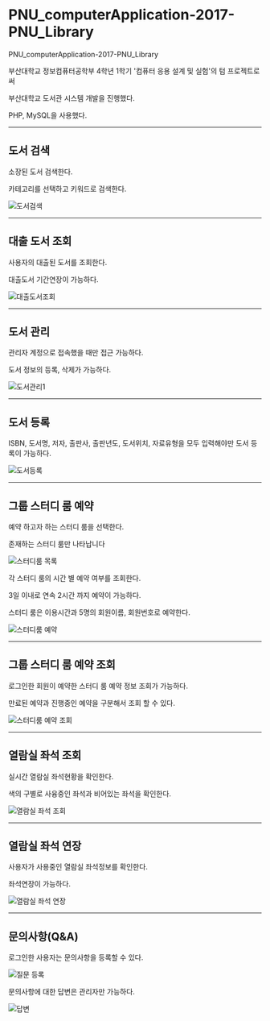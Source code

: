 # PNU_computerApplication-2017-PNU_Library
PNU_computerApplication-2017-PNU_Library

부산대학교 정보컴퓨터공학부 4학년 1학기 '컴퓨터 응용 설계 및 실험'의 텀 프로젝트로써 

부산대학교 도서관 시스템 개발을 진행했다.

PHP, MySQL을 사용했다.

---
## 도서 검색
소장된 도서 검색한다.

카테고리를 선택하고 키워드로 검색한다.

![도서검색](./test_image/searchBook.png)

---
## 대출 도서 조회
사용자의 대출된 도서를 조회한다.

대출도서 기간연장이 가능하다.

![대출도서조회](./test_image/search_rent_book.png)

---
## 도서 관리
관리자 계정으로 접속했을 때만 접근 가능하다.

도서 정보의 등록, 삭제가 가능하다.

![도서관리1](./test_image/book_admin.png)

---
## 도서 등록
ISBN, 도서명, 저자, 출판사, 출판년도, 도서위치, 자료유형을 모두 입력해야만 도서 등록이 가능하다.

![도서등록](./test_image/book_admin2.png)

---
## 그룹 스터디 룸 예약
예약 하고자 하는 스터디 룸을 선택한다.

존재하는 스터디 룸만 나타납니다

![스터디룸 목록](./test_image/reserve_study_room_1.png)

각 스터디 룸의 시간 별 예약 여부를 조회한다.

3일 이내로 연속 2시간 까지 예약이 가능하다.

스터디 룸은 이용시간과 5명의 회원이름, 회원번호로 예약한다.

![스터디룸 예약](./test_image/reserve_study_room_2.png)

---
## 그룹 스터디 룸 예약 조회
로그인한 회원이 예약한 스터디 룸 예약 정보 조회가 가능하다.

만료된 예약과 진행중인 예약을 구분해서 조회 할 수 있다.

![스터디룸 예약 조회](./test_image/search_reservation_study_room_1.png)

---
## 열람실 좌석 조회
실시간 열람실 좌석현황을 확인한다.

색의 구별로 사융중인 좌석과 비어있는 좌석을 확인한다.

![열람실 좌석 조회](./test_image/search_reading_room.png)

---
## 열람실 좌석 연장
사용자가 사용중인 열람실 좌석정보를 확인한다.

좌석연장이 가능하다.

![열람실 좌석 연장](./test_image/extend_reading_room.png)

---
## 문의사항(Q&A)
로그인한 사용자는 문의사항을 등록할 수 있다.

![질문 등록](./test_image/q&a_board.png)

문의사항에 대한 답변은 관리자만 가능하다.

![답변](./test_image/q&a_board_2.png)